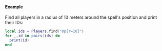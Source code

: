#### Example
Find all players in a radius of 10 meters around the spell's position and print
their IDs:
```lua
local ids = Players.find("@p[r=10]")
for _,id in pairs(ids) do
  print(id)
end
```
